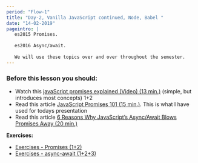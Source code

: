 ```yaml
---
period: "Flow-1"
title: "Day-2, Vanilla JavaScript continued, Node, Babel "
date: "14-02-2019"
pageintro: |
   es2015 Promises.
   
   es2016 Async/await.
   
   We will use these topics over and over throughout the semester.
---
```


### Before this lesson you should:

<!--readings_begin-->
- Watch this [javaScript promises explained (Video) (13 min.)](https://www.youtube.com/watch?v=s6SH72uAn3Q) (simple, but introduces most concepts) 1+2
- Read this article [JavaScript Promises 101 (15 min.)](https://bitsofco.de/javascript-promises-101/). This is what I have used for todays presentation
- Read this article  [6 Reasons Why JavaScript’s Async/Await Blows Promises Away (20 min.)](https://hackernoon.com/6-reasons-why-javascripts-async-await-blows-promises-away-tutorial-c7ec10518dd9)
<!--readings_end-->

**Exercises:** 
<!--exercises_begin-->
- [Exercises - Promises (1+2)](https://docs.google.com/document/d/1jpqmitlHKeIcWzDdbe-jO281xFQiGywP3c2iKCDeffQ/edit?usp=sharing)
- [Exercises - async-await (1+2+3)](https://docs.google.com/document/d/1uE22QlBGuWRWCB8PqR0fteRygiwfv4V0nZ5lhAq-r0k/edit?usp=sharing)
 <!--exercises_end-->

